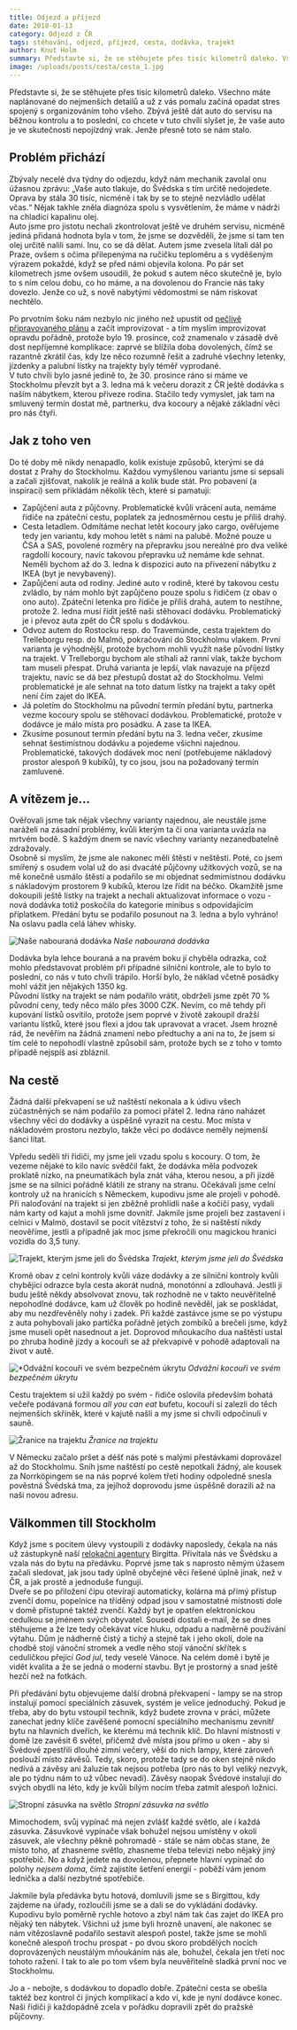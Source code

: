 ```yaml
---
title: Odjezd a příjezd
date: 2018-01-13
category: Odjezd z ČR
tags: stěhování, odjezd, příjezd, cesta, dodávka, trajekt
author: Knut Holm
summary: Představte si, že se stěhujete přes tisíc kilometrů daleko. Všechno máte naplánované do nejmenších detailů a už z vás pomalu začíná opadat stres spojený s organizováním toho všeho. Zbývá ještě dát auto do servisu na běžnou kontrolu a to poslední, co chcete v tuto chvíli slyšet je, že vaše auto je ve skutečnosti nepojízdný vrak. Jenže přesně toto se nám stalo.
image: /uploads/posts/cesta/cesta_1.jpg
---
```


Představte si, že se stěhujete přes tisíc kilometrů daleko. Všechno máte naplánované do nejmenších detailů a už z vás pomalu začíná opadat stres spojený s organizováním toho všeho. Zbývá ještě dát auto do servisu na běžnou kontrolu a to poslední, co chcete v tuto chvíli slyšet je, že vaše auto je ve skutečnosti nepojízdný vrak. Jenže přesně toto se nám stalo.

## Problém přichází

Zbývaly necelé dva týdny do odjezdu, když nám mechanik zavolal onu úžasnou zprávu: „Vaše auto tlakuje, do Švédska s tím určitě nedojedete. Oprava by stála 30 tisíc, nicméně i tak by se to stejně nezvládlo udělat včas.“ Nějak takhle zněla diagnóza spolu s vysvětlením, že máme v nádrži na chladicí kapalinu olej.  
Auto jsme pro jistotu nechali zkontrolovat ještě ve druhém servisu, nicméně jediná přidaná hodnota byla v tom, že jsme se dozvěděli, že jsme si tam ten olej určitě nalili sami. Inu, co se dá dělat. Autem jsme zvesela lítali dál po Praze, ovšem s očima přilepenýma na ručičku teploměru a s vyděšeným výrazem pokaždé, když se před námi objevila kolona. Po pár set kilometrech jsme ovšem usoudili, že pokud s autem něco skutečně je, bylo to s ním celou dobu, co ho máme, a na dovolenou do Francie nás taky dovezlo. Jenže co už, s nově nabytými vědomostmi se nám riskovat nechtělo.

Po prvotním šoku nám nezbylo nic jiného než upustit od [pečlivě připravovaného plánu](mnau-ja-jedu-taky.html#mnau-ja-jedu-taky) a začít improvizovat - a tím myslím improvizovat opravdu pořádně, protože bylo 19. prosince, což znamenalo v zásadě dvě dost nepříjemné komplikace: zaprvé se blížila doba dovolených, čímž se razantně zkrátil čas, kdy lze něco rozumně řešit a zadruhé všechny letenky, jízdenky a palubní lístky na trajekty byly téměř vyprodané.  
V tuto chvíli bylo jasné jedině to, že 30. prosince ráno si máme ve Stockholmu převzít byt a 3. ledna má k večeru dorazit z ČR ještě dodávka s naším nábytkem, kterou přiveze rodina. Stačilo tedy vymyslet, jak tam na smluvený termín dostat mě, partnerku, dva kocoury a nějaké základní věci pro nás čtyři.  

## Jak z toho ven

Do té doby mě nikdy nenapadlo, kolik existuje způsobů, kterými se dá dostat z Prahy do Stockholmu. Každou vymyšlenou variantu jsme si sepsali a začali zjišťovat, nakolik je reálná a kolik bude stát. Pro pobavení (a inspiraci) sem přikládám několik těch, které si pamatuji:

 * Zapůjčení auta z půjčovny. Problematické kvůli vrácení auta, nemáme řidiče na zpáteční cestu, poplatek za jednosměrnou cestu je příliš drahý.
 * Cesta letadlem. Odmítáme nechat letět kocoury jako cargo, ověřujeme tedy jen variantu, kdy mohou letět s námi na palubě. Možné pouze u ČSA a SAS, povolené rozměry na přepravku jsou nereálné pro dva veliké ragdollí kocoury, navíc takovou přepravku už nemáme kde sehnat. Neměli bychom až do 3. ledna k dispozici auto na přivezení nábytku z IKEA (byt je nevybavený). 
 * Zapůjčení auta od rodiny. Jediné auto v rodině, které by takovou cestu zvládlo, by nám mohlo být zapůjčeno pouze spolu s řidičem (z obav o ono auto). Zpáteční letenka pro řidiče je příliš drahá, autem to nestihne, protože 2. ledna musí řídit ještě naši stěhovací dodávku. Problematický je i převoz auta zpět do ČR spolu s dodávkou. 
 * Odvoz autem do Rostocku resp. do Travemünde, cesta trajektem do Trelleborgu resp. do Malmö, pokračování do Stockholmu vlakem. První varianta je výhodnější, protože bychom mohli využít naše původní lístky na trajekt. V Trelleborgu bychom ale stíhali až ranní vlak, takže bychom tam museli přespat. Druhá varianta je lepší, vlak navazuje na příjezd trajektu, navíc se dá bez přestupů dostat až do Stockholmu. Velmi problematické je ale sehnat na toto datum lístky na trajekt a taky opět není čím zajet do IKEA. 
 * Já poletím do Stockholmu na původní termín předání bytu, partnerka vezme kocoury spolu se stěhovací dodávkou. Problematické, protože v dodávce je málo místa pro posádku. A zase ta IKEA.
 * Zkusíme posunout termín předání bytu na 3. ledna večer, zkusíme sehnat šestimístnou dodávku a pojedeme všichni najednou. Problematické, takových dodávek moc není (potřebujeme nákladový prostor alespoň 9 kubíků), ty co jsou, jsou na požadovaný termín zamluvené.

## A vítězem je… 

Ověřovali jsme tak nějak všechny varianty najednou, ale neustále jsme naráželi na zásadní problémy, kvůli kterým ta či ona varianta uvázla na mrtvém bodě. S každým dnem se navíc všechny varianty nezanedbatelně zdražovaly.  
Osobně si myslím, že jsme ale nakonec měli štěstí v neštěstí. Poté, co jsem smířený s osudem volal už do asi dvacáté půjčovny užitkových vozů, se na mě konečně usmálo štěstí a podařilo se mi objednat sedmimístnou dodávku s nákladovým prostorem 9 kubíků, kterou lze řídit na béčko. Okamžitě jsme dokoupili ještě lístky na trajekt a nechali aktualizovat informace o vozu - nová dodávka totiž poskočila do kategorie minibus s odpovídajícím příplatkem. Předání bytu se podařilo posunout na 3. ledna a bylo vyhráno! Na oslavu padla celá láhev whisky.

![Naše nabouraná dodávka](/uploads/posts/cesta/cesta_1.jpg)
*Naše nabouraná dodávka*

Dodávka byla lehce bouraná a na pravém boku jí chyběla odrazka, což mohlo představovat problém při případné silniční kontrole, ale to bylo to poslední, co nás v tuto chvíli trápilo. Horší bylo, že náklad včetně posádky mohl vážit jen nějakých 1350 kg.  
Původní lístky na trajekt se nám podařilo vrátit, obdrželi jsme zpět 70 % původní ceny, tedy něco málo přes 3000 CZK. Nevím, co mě tehdy při kupování lístků osvítilo, protože jsem poprvé v životě zakoupil dražší variantu lístků, které jsou flexi a jdou tak upravovat a vracet. Jsem hrozně rád, že nevěřím na žádná znamení nebo předtuchy a ani na to, že jsem si tím celé to nepohodlí vlastně způsobil sám, protože bych se z toho v tomto případě nejspíš asi zbláznil.

## Na cestě

Žádná další překvapení se už naštěstí nekonala a k údivu všech zúčastněných se nám podařilo za pomoci přátel 2. ledna ráno naházet všechny věci do dodávky a úspěšně vyrazit na cestu. Moc místa v nákladovém prostoru nezbylo, takže věci po dodávce neměly nejmenší šanci lítat. 

Vpředu seděli tři řidiči, my jsme jeli vzadu spolu s kocoury. O tom, že vezeme nějaké to kilo navíc svědčil fakt, že dodávka měla podvozek proklatě nízko, na pneumatikách byla znát váha, kterou nesou, a při jízdě jsme se na silnici pořádně klátili ze strany na stranu. Očekávali jsme celní kontroly už na hranicích s Německem, kupodivu jsme ale projeli v pohodě. Při naloďování na trajekt si jen zběžně prohlídli naše a kočičí pasy, vydali nám karty od kajut a mohli jsme dovnitř. Jakmile jsme projeli bez zastavení i celnici v Malmö, dostavil se pocit vítězství z toho, že si naštěstí nikdy neověříme, jestli a případně jak moc jsme překročili onu magickou hranici vozidla do 3,5 tuny. 

![Trajekt, kterým jsme jeli do Švédska](/uploads/posts/cesta/cesta_2.jpg)
*Trajekt, kterým jsme jeli do Švédska*

Kromě obav z celní kontroly kvůli váze dodávky a ze silniční kontroly kvůli chybějící odrazce byla cesta akorát nudná, monotónní a zdlouhavá. Jestli ji budu ještě někdy absolvovat znovu, tak rozhodně ne v takto neuvěřitelně nepohodlné dodávce, kam už člověk po hodině nevěděl, jak se poskládat, aby mu nezdřevěněly nohy i zadek. Při každé zastávce jsme se po výstupu z auta pohybovali jako partička pořádně jetých zombíků a brečeli jsme, když jsme museli opět nasednout a jet. Doprovod mňoukacího dua naštěstí ustal po zhruba hodině jízdy a kocouři se až překvapivě v pohodě adaptovali na život v autě. 

![*Odvážní kocouři ve svém bezpečném úkrytu](/uploads/posts/cesta/cesta_3.jpg)
*Odvážní kocouři ve svém bezpečném úkrytu*

Cestu trajektem si užil každý po svém - řidiče oslovila především bohatá večeře podávaná formou _all you can eat_ bufetu, kocouři si zalezli do těch nejmenších skříněk, které v kajutě našli a my jsme si chvíli odpočinuli v sauně.

![Žranice na trajektu](/uploads/posts/cesta/cesta_4.jpg)
*Žranice na trajektu*

V Německu začalo pršet a déšť nás poté s malými přestávkami doprovázel až do Stockholmu. Sníh jsme naštěstí po cestě nepotkali žádný, ale kousek za Norrköpingem se na nás poprvé kolem třetí hodiny odpoledně snesla pověstná Švédská tma, za jejíhož doprovodu jsme úspěšně dorazili až na naši novou adresu.

## Välkommen till Stockholm

Když jsme s pocitem úlevy vystoupili z dodávky naposledy, čekala na nás už zástupkyně naší [relokační agentury](jednu-relokaci-prosim.html#jednu-relokaci-prosim) Birgitta. Přivítala nás ve Švédsku a vzala nás do bytu na předávku. Poprvé jsme tak s naprosto němým úžasem začali sledovat, jak jsou tady úplně obyčejné věci řešené úplně jinak, než v ČR, a jak prostě a jednoduše fungují.  
Dveře se po přiložení čipu otevírají automaticky, kolárna má přímý přístup zvenčí domu, popelnice na tříděný odpad jsou v samostatné místnosti dole v domě přístupné taktéž zvenčí. Každý byt je opatřen elektronickou cedulkou se jménem svých obyvatel. Sousedi dostali e-mail, že se dnes stěhujeme a že lze tedy očekávat více hluku, odpadu a nadměrně používání výtahu. Dům je nádherně čistý a tichý a stejně tak i jeho okolí, dole na chodbě stojí vánoční stromek a vedle něho stojí vánoční skřítek s ceduličkou přející _God jul_, tedy veselé Vánoce. Na celém domě i bytě je vidět kvalita a že se jedná o moderní stavbu. Byt je prostorný a snad ještě hezčí než na fotkách.  

Při předávání bytu objevujeme další drobná překvapení - lampy se na strop instalují pomocí speciálních zásuvek, systém je velice jednoduchý. Pokud je třeba, aby do bytu vstoupil technik, když budete zrovna v práci, můžete zanechat jedny klíče zavěšené pomocní speciálního mechanismu zevnitř bytu na hlavních dveřích, ke kterému má technik klíč. Do hlavní místnosti v domě lze zavěsit 6 světel, přičemž dvě místa jsou přímo u oken - aby si Švédové zpestřili dlouhé zimní večery, věší do nich lampy, které zároveň poslouží místo závěsů. Tedy, skoro, protože tady se do oken stejně nikdo nedívá a závěsy ani žaluzie tak nejsou potřeba (pro nás to byl veliký nezvyk, ale po týdnu nám to už vůbec nevadí). Závěsy naopak Švédové instalují do svých obydlí na léto, kdy je kvůli bílým nocím třeba zatmít alespoň ložnici.  

![Stropní zásuvka na světlo](/uploads/posts/cesta/cesta_5.jpg)
*Stropní zásuvka na světlo*

Mimochodem, svůj vypínač má nejen zvlášť každé světlo, ale i každá zásuvka. Zásuvkové vypínače však bohužel nejsou umístěny v okolí zásuvek, ale všechny pěkně pohromadě - stále se nám občas stane, že místo toho, ať zhasneme světlo, zhasneme třeba televizi nebo nějaký jiný spotřebič. No a když jedete na dovolenou, přepnete hlavní vypínač do polohy _nejsem doma_, čímž zajistíte šetření energií - poběží vám jenom lednička a další nezbytné spotřebiče.

Jakmile byla předávka bytu hotová, domluvili jsme se s Birgittou, kdy zajdeme na úřady, rozloučili jsme se a dali se do vykládání dodávky. Kupodivu bylo poměrně rychle hotovo a zbyl nám tak čas zajet do IKEA pro nějaký ten nábytek. Všichni už jsme byli hrozně unavení, ale nakonec se nám vítězoslavně podařilo sestavit alespoň postel, takže jsme se mohli konečně alespoň trochu prospat - po dvou skoro probdělých nocích doprovázených neustálým mňoukáním nás ale, bohužel, čekala jen třetí noc tohoto ražení. I tak to ale po tom všem byla neuvěřitelně sladká první noc ve Stockholmu.

Jo a - nebojte, s dodávkou to dopadlo dobře. Zpáteční cesta se obešla taktéž bez kontrol či jiných komplikací a kdo ví, kde je nyní dodávce konec. Naši řidiči ji každopádně zcela v pořádku dopravili zpět do pražské půjčovny.
